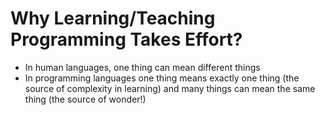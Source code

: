 # Why Learning/Teaching Programming Takes Effort?

- In human languages, one thing can mean different things
- In programming languages one thing means exactly one thing (the source of complexity in learning) and many things can mean the same thing (the source of wonder!)
